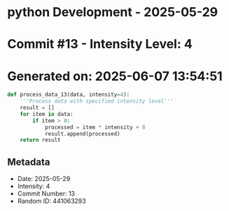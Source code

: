 ﻿# python Development - 2025-05-29
# Commit #13 - Intensity Level: 4
# Generated on: 2025-06-07 13:54:51
```python
def process_data_13(data, intensity=4):
    '''Process data with specified intensity level'''
    result = []
    for item in data:
        if item > 0:
            processed = item * intensity + 8
            result.append(processed)
    return result
```
## Metadata
- Date: 2025-05-29
- Intensity: 4
- Commit Number: 13
- Random ID: 441063293
